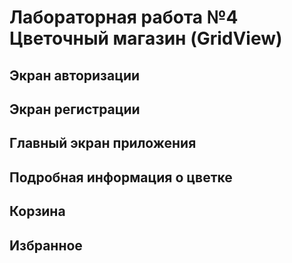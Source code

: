 # Лабораторная работа №4 Цветочный магазин (GridView)
## Экран авторизации 



## Экран регистрации




## Главный экран приложения




## Подробная информация о цветке



## Корзина


## Избранное
